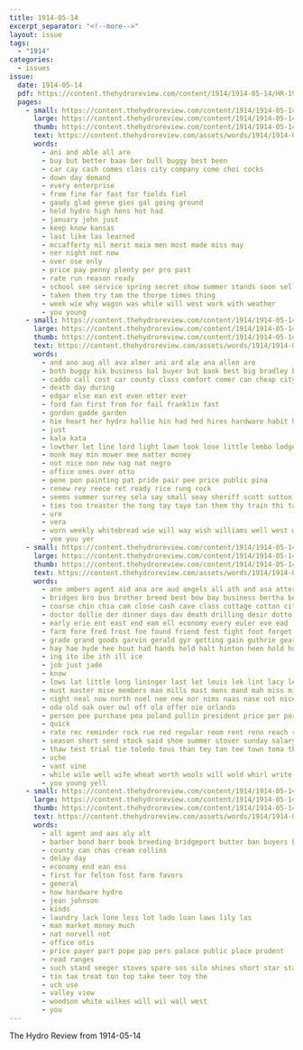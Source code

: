 ```yaml
---
title: 1914-05-14
excerpt_separator: "<!--more-->"
layout: issue
tags:
  - "1914"
categories:
  - issues
issue:
  date: 1914-05-14
  pdf: https://content.thehydroreview.com/content/1914/1914-05-14/HR-1914-05-14.pdf
  pages:
    - small: https://content.thehydroreview.com/content/1914/1914-05-14/small/HR-1914-05-14-01.jpg
      large: https://content.thehydroreview.com/content/1914/1914-05-14/large/HR-1914-05-14-01.jpg
      thumb: https://content.thehydroreview.com/content/1914/1914-05-14/thumbnails/HR-1914-05-14-01.jpg
      text: https://content.thehydroreview.com/assets/words/1914/1914-05-14/HR-1914-05-14-01.txt
      words:
        - ani and able all are
        - buy but better baas ber bull buggy best been
        - car cay cash comes class city company come choi cocks
        - down day demand
        - every enterprise
        - from fine far fast for fields fiel
        - gaudy glad geese gies gal going ground
        - held hydro high hens hot had
        - january john just
        - keep know kansas
        - last like las learned
        - mccafferty mil merit maia men most made miss may
        - ner night not now
        - over ose only
        - price pay penny plenty per pro past
        - rate run reason ready
        - school see service spring secret show summer stands soon selling sick still south sell stand
        - taken them try tam the thorpe times thing
        - week wie why wagon was while will west work with weather
        - you young
    - small: https://content.thehydroreview.com/content/1914/1914-05-14/small/HR-1914-05-14-02.jpg
      large: https://content.thehydroreview.com/content/1914/1914-05-14/large/HR-1914-05-14-02.jpg
      thumb: https://content.thehydroreview.com/content/1914/1914-05-14/thumbnails/HR-1914-05-14-02.jpg
      text: https://content.thehydroreview.com/assets/words/1914/1914-05-14/HR-1914-05-14-02.txt
      words:
        - and ano aug all ava almer ani ard ale ana allen are
        - both buggy bik business bal buyer but bank best big bradley bia burr been buy
        - caddo call cost car county class comfort comer can cheap city choice
        - death day during
        - edgar else ean est even etter ever
        - ford fan first from for fail franklin fast
        - gordon gadde garden
        - hie heart her hydro hallie hin had hed hires hardware habit hose home henkes
        - just
        - kala kata
        - lowther let line lord light lawn look lose little lembo lodge linna loy
        - monk may min mower mee matter money
        - not nice non new nag nat negro
        - office ones over otto
        - pene pon painting pat pride pair pee price public pina
        - renew rey reece ret ready rice rung rock
        - seems summer surrey sela say small seay sheriff scott sutton surgeon subject special son still saw see
        - ties too treaster the tong tay tayo tan them thy train thi tam
        - ure
        - vera
        - worn weekly whitebread wie will way wish williams well west water want work won with
        - yee you yer
    - small: https://content.thehydroreview.com/content/1914/1914-05-14/small/HR-1914-05-14-03.jpg
      large: https://content.thehydroreview.com/content/1914/1914-05-14/large/HR-1914-05-14-03.jpg
      thumb: https://content.thehydroreview.com/content/1914/1914-05-14/thumbnails/HR-1914-05-14-03.jpg
      text: https://content.thehydroreview.com/assets/words/1914/1914-05-14/HR-1914-05-14-03.txt
      words:
        - ane ambers agent aid ana are aud angels all ath and asa atter aas aurora alo arin
        - bridges bro bus brother breed best bow bay business bertha begin bound bring breeding bones barn bers bel bible bot but brown back buster bottom ber big bar bridge board bonis bridgeport been
        - course chin chia cam close cash cave class cottage cotton city coo comes cua cay circle colonel carls coffee cora come can cooley cannon chill colt col chambers cross church
        - doctor dollie der dinner days dav death drilling desir dotto dress daniels don date desire
        - early erie ent east end eam ell economy every euler eve ead
        - farm fore fred frost foe found friend fest fight foot forget fountain flowers faro from fam force first few for
        - grade grand goods garvin gerald gyr getting gain guthrie geary good gaa gast goo gor gada georg
        - hay hae hyde hee hout had hands held halt hinton heen hold hope him hundred hot home hes high half hart hydro how her homa hol hock hall halk halls house has
        - ing ito ibe ith ill ice
        - job just jade
        - know
        - lows lat little long lininger last let louis lek lint lacy lees lait left loan living land less ley lass later
        - must master mise members man mills mast mens mand mah miss mich main morn mature made more market may money mention matar many meal
        - night neal now north noel nee new nor nims naas nase not nicely noon
        - oda old oak over owl off ola offer oie orlando
        - person pee purchase pea poland pullin president price per por palmer ponte pair pose powder pay
        - quick
        - rate rec reminder rock rue red regular room rent reno reach ree rie roman res rua ran rule reason rey read
        - season short send stock said shoe summer stover sunday salary sunda sing sil side streets stand she soon sterling sal session store state say sas sund sow sack spar sister service sale school second street show swimmer slain saine sprague star special stockton shield seus supply six seed south set spring start saturday
        - thaw test trial tie toledo tous than tey tan tee town toma thea take the tho tock tol toda tae tia taken times tera trom then tune them ton tase ties teri train talk thurs tor
        - uche
        - vant vine
        - while wile well wife wheat worth wools will wold whirl write weatherford was west with word weston won winter wien werk weak welsh woods want week wind work walk way win
        - you young yell
    - small: https://content.thehydroreview.com/content/1914/1914-05-14/small/HR-1914-05-14-04.jpg
      large: https://content.thehydroreview.com/content/1914/1914-05-14/large/HR-1914-05-14-04.jpg
      thumb: https://content.thehydroreview.com/content/1914/1914-05-14/thumbnails/HR-1914-05-14-04.jpg
      text: https://content.thehydroreview.com/assets/words/1914/1914-05-14/HR-1914-05-14-04.txt
      words:
        - all agent and aas aly alt
        - barber bond barr book breeding bridgeport butter ban buyers babel braden bethel best
        - county can chas cream collins
        - delay day
        - economy end ean ess
        - first for felton fost farm favors
        - general
        - how hardware hydro
        - jean johnson
        - kinds
        - laundry lack lone less lot lado loan laws lily las
        - man market money much
        - nat norvell not
        - office otis
        - price payer part pope pap pers palace public place prudent
        - read ranges
        - such stand seeger stoves spare sos silo shines short star state shirts sion stock suits special
        - tin tax treat ton top take teer toy the
        - uch use
        - valley view
        - woodson white wilkes will wil wall west
        - you
---
```


The Hydro Review from 1914-05-14

<!--more-->

